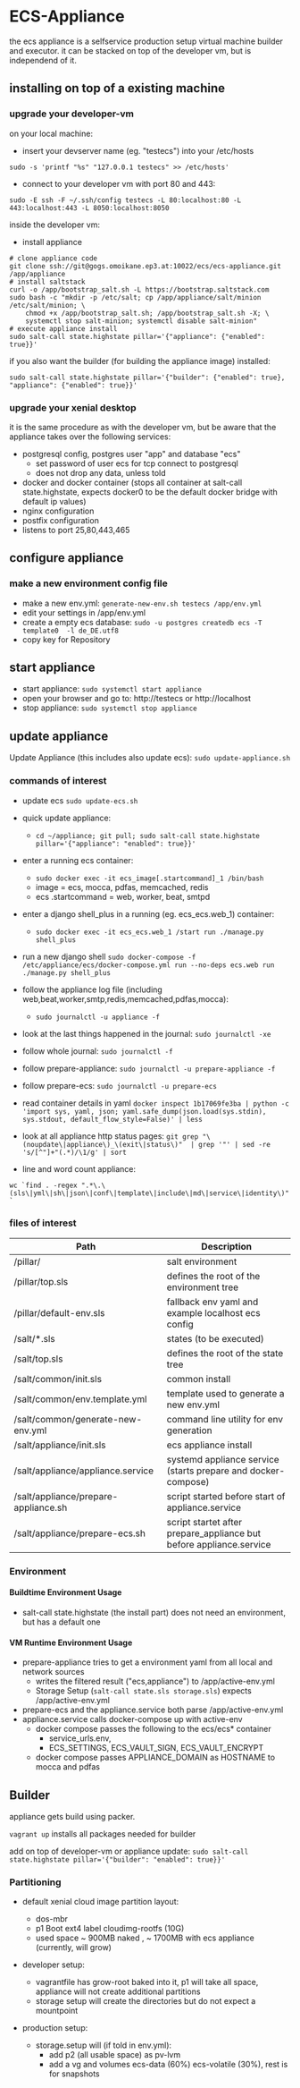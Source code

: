 # ECS-Appliance

the ecs appliance is a selfservice production setup virtual machine builder and executor.
it can be stacked on top of the developer vm, but is independend of it.

## installing on top of a existing machine

### upgrade your developer-vm

on your local machine:

+ insert your devserver name (eg. "testecs") into your /etc/hosts

```
sudo -s 'printf "%s" "127.0.0.1 testecs" >> /etc/hosts'
```

+ connect to your developer vm with port 80 and 443:

```
sudo -E ssh -F ~/.ssh/config testecs -L 80:localhost:80 -L 443:localhost:443 -L 8050:localhost:8050
```

inside the developer vm:

+ install appliance

```
# clone appliance code
git clone ssh://git@gogs.omoikane.ep3.at:10022/ecs/ecs-appliance.git /app/appliance
# install saltstack
curl -o /app/bootstrap_salt.sh -L https://bootstrap.saltstack.com
sudo bash -c "mkdir -p /etc/salt; cp /app/appliance/salt/minion /etc/salt/minion; \
    chmod +x /app/bootstrap_salt.sh; /app/bootstrap_salt.sh -X; \
    systemctl stop salt-minion; systemctl disable salt-minion"
# execute appliance install
sudo salt-call state.highstate pillar='{"appliance": {"enabled": true}}'
```

if you also want the builder (for building the appliance image) installed:

```
sudo salt-call state.highstate pillar='{"builder": {"enabled": true}, "appliance": {"enabled": true}}'
```

### upgrade your xenial desktop

it is the same procedure as with the developer vm,
but be aware that the appliance takes over the following services:

+ postgresql config, postgres user "app" and database "ecs"
  + set password of user ecs for tcp connect to postgresql
  + does not drop any data, unless told
+ docker and docker container (stops all container at salt-call state.highstate, expects docker0 to be the default docker bridge with default ip values)
+ nginx configuration
+ postfix configuration
+ listens to port 25,80,443,465


## configure appliance

### make a new environment config file
+ make a new env.yml: `generate-new-env.sh testecs /app/env.yml`
+ edit your settings in /app/env.yml
+ create a empty ecs database: `sudo -u postgres createdb ecs -T template0  -l de_DE.utf8`
+ copy key for Repository

## start appliance
+ start appliance: `sudo systemctl start appliance`
+ open your browser and go to: http://testecs or http://localhost
+ stop appliance: `sudo systemctl stop appliance`

## update appliance

Update Appliance (this includes also update ecs): `sudo update-appliance.sh`

### commands of interest

+ update ecs `sudo update-ecs.sh`
+ quick update appliance:
    + `cd ~/appliance; git pull; sudo salt-call state.highstate pillar='{"appliance": "enabled": true}}'`

+ enter a running ecs container:
  + `sudo docker exec -it ecs_image[.startcommand]_1 /bin/bash`
  + image = ecs, mocca, pdfas, memcached, redis
  + ecs .startcommand = web, worker, beat, smtpd
+ enter a django shell_plus in a running (eg. ecs_ecs.web_1) container:
  + `sudo docker exec -it ecs_ecs.web_1 /start run ./manage.py shell_plus`
+ run a new django shell `sudo docker-compose -f /etc/appliance/ecs/docker-compose.yml run --no-deps ecs.web run ./manage.py shell_plus`
+ follow the appliance log file (including web,beat,worker,smtp,redis,memcached,pdfas,mocca):
    + `sudo journalctl -u appliance -f`
+ look at the last things happened in the journal: `sudo journalctl -xe`
+ follow whole journal: `sudo journalctl -f`
+ follow prepare-appliance: `sudo journalctl -u prepare-appliance -f`
+ follow prepare-ecs: `sudo journalctl -u prepare-ecs`


+ read container details in yaml `docker inspect 1b17069fe3ba | python -c 'import sys, yaml, json; yaml.safe_dump(json.load(sys.stdin), sys.stdout, default_flow_style=False)' | less`
+ look at all appliance http status pages: `git grep "\(noupdate\|appliance\)_\(exit\|status\)"  | grep '"' | sed -re 's/[^"]+"(.*)/\1/g' | sort`
+ line and word count appliance:

```
wc `find . -regex ".*\.\(sls\|yml\|sh\|json\|conf\|template\|include\|md\|service\|identity\)" `
```


### files of interest

Path | Description
--- | ---
/pillar/                        | salt environment
/pillar/top.sls                 | defines the root of the environment tree
/pillar/default-env.sls         | fallback env yaml and example localhost ecs config
/salt/*.sls                     | states (to be executed)
/salt/top.sls                   | defines the root of the state tree
/salt/common/init.sls           | common install
/salt/common/env.template.yml   | template used to generate a new env.yml
/salt/common/generate-new-env.yml   | command line utility for env generation
/salt/appliance/init.sls            | ecs appliance install
/salt/appliance/appliance.service   | systemd appliance service (starts prepare and docker-compose)
/salt/appliance/prepare-appliance.sh | script started before start of appliance.service
/salt/appliance/prepare-ecs.sh      | script startet after prepare_appliance but before appliance.service


### Environment

#### Buildtime Environment Usage

* salt-call state.highstate (the install part) does not need an environment, but has a default one

#### VM Runtime Environment Usage
* prepare-appliance tries to get a environment yaml from all local and network sources
  * writes the filtered result ("ecs,appliance") to /app/active-env.yml
  * Storage Setup (`salt-call state.sls storage.sls`) expects /app/active-env.yml
* prepare-ecs and the appliance.service both parse /app/active-env.yml
* appliance.service calls docker-compose up with active-env
  * docker compose passes the following to the ecs/ecs* container
      * service_urls.env,
      * ECS_SETTINGS, ECS_VAULT_SIGN, ECS_VAULT_ENCRYPT
  * docker compose passes APPLIANCE_DOMAIN as HOSTNAME to mocca and pdfas


## Builder

appliance gets build using packer.

`vagrant up` installs all packages needed for builder

add on top of developer-vm or appliance update:
`sudo salt-call state.highstate pillar='{"builder": "enabled": true}}'`


### Partitioning

+ default xenial cloud image partition layout:
    + dos-mbr
    + p1 Boot ext4 label cloudimg-rootfs (10G)
    + used space ~ 900MB naked , ~ 1700MB with ecs appliance (currently, will grow)

+ developer setup:
    + vagrantfile has grow-root baked into it, p1 will take all space, appliance will not create additional partitions
    + storage setup will create the directories but do not expect a mountpoint

+ production setup:
    + storage.setup will (if told in env.yml):
        + add p2 (all usable space) as pv-lvm
        + add a vg and volumes ecs-data (60%) ecs-volatile (30%), rest is for snapshots
